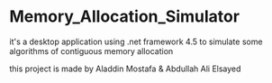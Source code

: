 # Memory_Allocation_Simulator
it's a desktop application using .net framework 4.5 to simulate some algorithms of contiguous memory allocation

this project is made by
Aladdin Mostafa &
Abdullah Ali Elsayed
